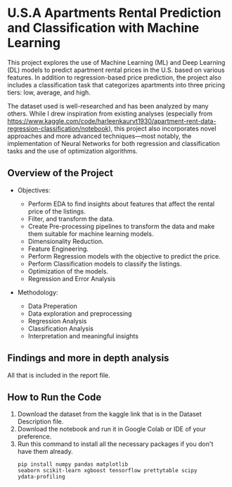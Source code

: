 # U.S.A Apartments Rental Prediction and Classification with Machine Learning
This project explores the use of Machine Learning (ML) and Deep Learning (DL) models to predict apartment rental prices in the U.S. based on various features. In addition to regression-based price prediction, the project also includes a classification task that categorizes apartments into three pricing tiers: low, average, and high.

The dataset used is well-researched and has been analyzed by many others. While I drew inspiration from existing analyses (especially from https://www.kaggle.com/code/harleenkaurvt1930/apartment-rent-data-regression-classification/notebook), this project also incorporates novel approaches and more advanced techniques—most notably, the implementation of Neural Networks for both regression and classification tasks and the use of optimization algorithms.

## Overview of the Project
- Objectives:
  - Perform EDA to find insights about features that affect the rental price of the listings.
  - Filter, and transform the data.
  - Create Pre-processing pipelines to transform the data and make them suitable for machine learning models.
  - Dimensionality Reduction.
  - Feature Engineering.
  - Perform Regression models with the objective to predict the price.
  - Perform Classification models to classify the listings.
  - Optimization of the models.
  - Regression and Error Analysis

- Methodology:
  - Data Preperation
  - Data exploration and preprocessing
  - Regression Analysis
  - Classification Analysis
  - Interpretation and meaningful insights

## Findings and more in depth analysis
All that is included in the report file.

## How to Run the Code
1. Download the dataset from the kaggle link that is in the Dataset Description file.
2. Download the notebook and run it in Google Colab or IDE of your preference.
3. Run this command to install all the necessary packages if you don't have them already. <pre><code>pip install numpy pandas matplotlib seaborn scikit-learn xgboost tensorflow prettytable scipy ydata-profiling </code></pre>



